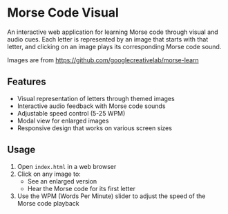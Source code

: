 # Morse Code Visual

An interactive web application for learning Morse code through visual and audio cues. Each letter is represented by an image that starts with that letter, and clicking on an image plays its corresponding Morse code sound.

Images are from https://github.com/googlecreativelab/morse-learn

## Features

- Visual representation of letters through themed images
- Interactive audio feedback with Morse code sounds
- Adjustable speed control (5-25 WPM)
- Modal view for enlarged images
- Responsive design that works on various screen sizes

## Usage

1. Open `index.html` in a web browser
2. Click on any image to:
   - See an enlarged version
   - Hear the Morse code for its first letter
3. Use the WPM (Words Per Minute) slider to adjust the speed of the Morse code playback

